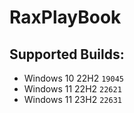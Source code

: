 # RaxPlayBook

## Supported Builds:
- Windows 10 22H2 `19045`
- Windows 11 22H2 `22621`
- Windows 11 23H2 `22631`
